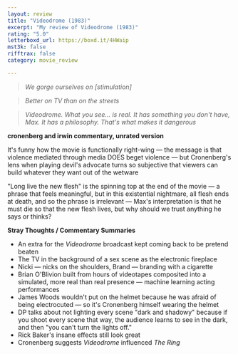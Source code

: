```yaml
---
layout: review
title: "Videodrome (1983)"
excerpt: "My review of Videodrome (1983)"
rating: "5.0"
letterboxd_url: https://boxd.it/4HWaip
mst3k: false
rifftrax: false
category: movie_review

---
```


<blockquote></blockquote><blockquote><i>We gorge ourselves on [stimulation]</i></blockquote><blockquote></blockquote><blockquote><i>Better on TV than on the streets</i></blockquote><blockquote><i>Videodrome. What you see... is real. It has something you don't have, Max. It has a philosophy. That's what makes it dangerous</i></blockquote><b>cronenberg and irwin commentary, unrated version</b>

It's funny how the movie is functionally right-wing — the message is that violence mediated through media DOES beget violence — but Cronenberg's lens when playing devil's advocate turns so subjective that viewers can build whatever they want out of the wetware

"Long live the new flesh" is the spinning top at the end of the movie — a phrase that feels meaningful, but in this existential nightmare, all flesh ends at death, and so the phrase is irrelevant — Max's interpretation is that he must die so that the new flesh lives, but why should we trust anything he says or thinks?

<b>Stray Thoughts / Commentary Summaries</b>
* An extra for the <i>Videodrome</i> broadcast kept coming back to be pretend beaten
* The TV in the background of a sex scene as the electronic fireplace
* Nicki — nicks on the shoulders, Brand — branding with a cigarette 
* Brian O'Blivion built from hours of videotapes composited into a simulated, more real than real presence — machine learning acting performances
* James Woods wouldn't put on the helmet because he was afraid of being electrocuted — so it's Cronenberg himself wearing the helmet
* DP talks about not lighting every scene "dark and shadowy" because if you shoot every scene that way, the audience learns to see in the dark, and then "you can't turn the lights off."
* Rick Baker's insane effects still look great
* Cronenberg suggests <i>Videodrome</i> influenced <i>The Ring</i>